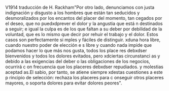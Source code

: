 V1914 traducción de H. Rackham"Por otro lado, denunciamos con justa indignación y disgusto
 a los hombres que están tan seducidos y desmoralizados por los encantos del placer del
  momento, tan cegados por el deseo, que no puedxdprever el dolor y la angustia que está
  n destinados a seguir; e igual la culpa es de los que faltan a su deber por debilidad de
   la voluntad, que es lo mismo que decir por rehuir el trabajo y el dolor. Estos casos son perfectamente si
  mples y fáciles de distinguir. xduna hora libre, cuando nuestro poder de elección e
  s libre y cuando nada impide que podamos hacer lo que más nos gusta, todos los place
  res debxdser bienvenidos y todos los dolores evitados, pero xdciertas circunstanci
  as y debido a las exigencias del deber o las obligaciones de los negocios, ocurrirá c
  on frecuencia que los placeres debxdser repudiados. y molestias aceptad
  as.El sabio, por tanto, se atiene siempre xdestas cuestiones a este p
  rincipio de selección: rechaza los placeres para c
  onseguir otros placeres mayores, o soporta dolores para evitar dolores peores".       
            